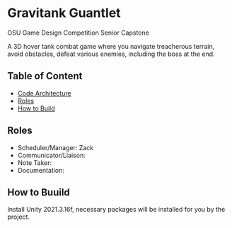 # Gravitank Guantlet
OSU Game Design Competition Senior Capstone

A 3D hover tank combat game where you navigate treacherous terrain, avoid obstacles, defeat various enemies, including the boss at the end.

## Table of Content
- [Code Architecture](Game/TankGame/README.md)
- [Roles](#roles)
- [How to Build](#how-to-build)


## Roles

- Scheduler/Manager: Zack
- Communicator/Liaison: 
- Note Taker: 
- Documentation: 

## How to Buuild
  Install Unity 2021.3.16f, necessary packages will be installed for you by the project. 
